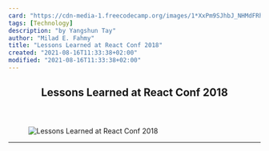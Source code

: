 ```yaml
---
card: "https://cdn-media-1.freecodecamp.org/images/1*XxPm9SJhbJ_NHMdFRhbxeA.jpeg"
tags: [Technology]
description: "by Yangshun Tay"
author: "Milad E. Fahmy"
title: "Lessons Learned at React Conf 2018"
created: "2021-08-16T11:33:38+02:00"
modified: "2021-08-16T11:33:38+02:00"
---
```

<div class="site-wrapper">
<main id="site-main" class="site-main outer">
<div class="inner">
<article class="post-full post tag-technology tag-startup tag-web-development tag-programming tag-react ">
<header class="post-full-header">
<h1 class="post-full-title">Lessons Learned at React Conf 2018</h1>
</header>
<figure class="post-full-image">
<picture>
<source media="(max-width: 700px)" sizes="1px" srcset="data:image/gif;base64,R0lGODlhAQABAIAAAAAAAP///yH5BAEAAAAALAAAAAABAAEAAAIBRAA7 1w">
<source media="(min-width: 701px)" sizes="(max-width: 800px) 400px,
(max-width: 1170px) 700px,
1400px" srcset="https://cdn-media-1.freecodecamp.org/images/1*XxPm9SJhbJ_NHMdFRhbxeA.jpeg 300w,
https://cdn-media-1.freecodecamp.org/images/1*XxPm9SJhbJ_NHMdFRhbxeA.jpeg 600w,
https://cdn-media-1.freecodecamp.org/images/1*XxPm9SJhbJ_NHMdFRhbxeA.jpeg 1000w,
https://cdn-media-1.freecodecamp.org/images/1*XxPm9SJhbJ_NHMdFRhbxeA.jpeg 2000w">
<img onerror="this.style.display='none'" src="https://cdn-media-1.freecodecamp.org/images/1*XxPm9SJhbJ_NHMdFRhbxeA.jpeg" alt="Lessons Learned at React Conf 2018">
</picture>
</figure>
<section class="post-full-content">
<div class="post-content medium-migrated-article">
</div>
<hr>
</section>
</article>
</div>
</main>
</div>
<!-- Google Tag Manager (noscript) -->
<!-- End Google Tag Manager (noscript) -->
